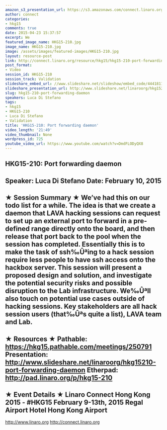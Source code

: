 ```yaml
---
amazon_s3_presentation_url: https://s3.amazonaws.com/connect.linaro.org/hkg15/Videos/02-10-Tuesday/HKG15-210.pdf
author: connect
categories:
- hkg15
comments: true
date: 2015-04-23 15:37:57
excerpt: We
featured_image_name: HKG15-210.jpg
image_name: HKG15-210.jpg
image: /assets/images/featured-images/HKG15-210.jpg
layout: resource-post
link: http://connect.linaro.org/resource/hkg15/hkg15-210-port-forwarding-daemon/
post_format:
- Video
session_id: HKG15-210
session_track: Validation
slideshare_embed_url: //www.slideshare.net/slideshow/embed_code/44418115
slideshare_presentation_url: http://www.slideshare.net/linaroorg/hkg15210-port-forwarding-daemon
slug: hkg15-210-port-forwarding-daemon
speakers: Luca Di Stefano
tags:
- hkg15
- HKG15-210
- Luca Di Stefano
- Validation
title: 'HKG15-210: Port forwarding daemon'
video_length: '21:49'
video_thumbnail: None
wordpress_id: 725
youtube_video_url: https://www.youtube.com/watch?v=DmdFLODyQX8
---
```


HKG15-210: Port forwarding daemon
---------------------------------------------------
Speaker: Luca Di Stefano
Date: February 10, 2015
---------------------------------------------------
★ Session Summary ★
We’ve had this on our todo list for a while. The idea is that we create a daemon that LAVA hacking sessions can request to set up an external port to forward in a pre-defined range directly onto the board, and then release that port back to the pool when the session has completed. Essentially this is to make the task of ssh‰Ûªing to a hack session require less people to have ssh access onto the hackbox server. This session will present a proposed design and solution, and investigate the potential security risks and possible disruption to the Lab infrastructure. We‰Ûªll also touch on potential use cases outside of hacking sessions. Key stakeholders are all hack session users (that‰Ûªs quite a list), LAVA team and Lab.
--------------------------------------------------
★ Resources ★
Pathable: https://hkg15.pathable.com/meetings/250791
Presentation:  http://www.slideshare.net/linaroorg/hkg15210-port-forwarding-daemon
Etherpad: http://pad.linaro.org/p/hkg15-210
---------------------------------------------------
★ Event Details ★
Linaro Connect Hong Kong 2015 - #HKG15
February 9-13th, 2015
Regal Airport Hotel Hong Kong Airport
---------------------------------------------------
http://www.linaro.org
http://connect.linaro.org

